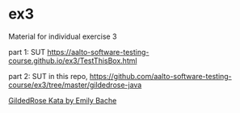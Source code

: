 # ex3
Material for individual exercise 3

part 1: SUT
https://aalto-software-testing-course.github.io/ex3/TestThisBox.html

part 2: SUT
in this repo, https://github.com/aalto-software-testing-course/ex3/tree/master/gildedrose-java

[GildedRose Kata by Emily Bache](https://github.com/emilybache/GildedRose-Refactoring-Kata)
